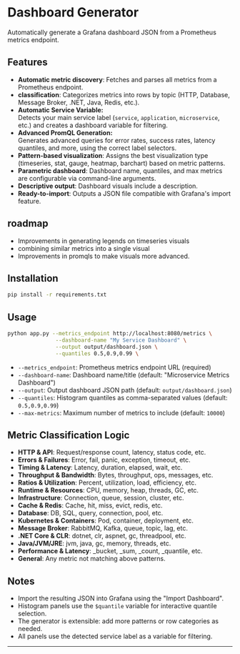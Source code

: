 # Dashboard Generator

Automatically generate a Grafana dashboard JSON from a Prometheus metrics endpoint.

## Features

- **Automatic metric discovery**: Fetches and parses all metrics from a Prometheus endpoint.
- **classification**: Categorizes metrics into rows by topic (HTTP, Database, Message Broker, .NET, Java, Redis, etc.).
- **Automatic Service Variable:**  
  Detects your main service label (`service`, `application`, `microservice`, etc.) and creates a dashboard variable for filtering.
- **Advanced PromQL Generation:**  
  Generates advanced queries for error rates, success rates, latency quantiles, and more, using the correct label selectors.
- **Pattern-based visualization**: Assigns the best visualization type (timeseries, stat, gauge, heatmap, barchart) based on metric patterns.
- **Parametric dashboard**: Dashboard name, quantiles, and max metrics are configurable via command-line arguments.
- **Descriptive output**: Dashboard visuals include a description.
- **Ready-to-import**: Outputs a JSON file compatible with Grafana's import feature.


## roadmap
- Improvements in generating legends on timeseries visuals
- combining similar metrics into a single visual
- Improvements in promqls to make visuals more advanced. 

## Installation

```bash
pip install -r requirements.txt
```

## Usage

```bash
python app.py --metrics_endpoint http://localhost:8080/metrics \
               --dashboard-name "My Service Dashboard" \
               --output output/dashboard.json \
               --quantiles 0.5,0.9,0.99 \
```

- `--metrics_endpoint`: Prometheus metrics endpoint URL (required)
- `--dashboard-name`: Dashboard name/title (default: "Microservice Metrics Dashboard")
- `--output`: Output dashboard JSON path (default: `output/dashboard.json`)
- `--quantiles`: Histogram quantiles as comma-separated values (default: `0.5,0.9,0.99`)
- `--max-metrics`: Maximum number of metrics to include (default: `10000`)

## Metric Classification Logic

- **HTTP & API**: Request/response count, latency, status code, etc.
- **Errors & Failures**: Error, fail, panic, exception, timeout, etc.
- **Timing & Latency**: Latency, duration, elapsed, wait, etc.
- **Throughput & Bandwidth**: Bytes, throughput, ops, messages, etc.
- **Ratios & Utilization**: Percent, utilization, load, efficiency, etc.
- **Runtime & Resources**: CPU, memory, heap, threads, GC, etc.
- **Infrastructure**: Connection, queue, session, cluster, etc.
- **Cache & Redis**: Cache, hit, miss, evict, redis, etc.
- **Database**: DB, SQL, query, connection, pool, etc.
- **Kubernetes & Containers**: Pod, container, deployment, etc.
- **Message Broker**: RabbitMQ, Kafka, queue, topic, lag, etc.
- **.NET Core & CLR**: dotnet, clr, aspnet, gc, threadpool, etc.
- **Java/JVM/JRE**: jvm, java, gc, memory, threads, etc.
- **Performance & Latency**: _bucket, _sum, _count, _quantile, etc.
- **General**: Any metric not matching above patterns.

## Notes

- Import the resulting JSON into Grafana using the "Import Dashboard".
- Histogram panels use the `$quantile` variable for interactive quantile selection.
- The generator is extensible: add more patterns or row categories as needed.
- All panels use the detected service label as a variable for filtering.

---